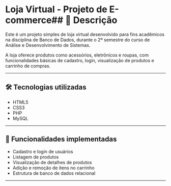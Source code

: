 # Loja Virtual - Projeto de E-commerce## 📌 Descrição
Este é um projeto simples de loja virtual desenvolvido para fins acadêmicos na disciplina de Banco de Dados, durante o 2º semestre do curso de Análise e Desenvolvimento de Sistemas.

A loja oferece produtos como acessórios, eletrônicos e roupas, com funcionalidades básicas de cadastro, login, visualização de produtos e carrinho de compras.

---

## 🛠 Tecnologias utilizadas
- HTML5
- CSS3
- PHP
- MySQL

---

## 📂 Funcionalidades implementadas
- Cadastro e login de usuários
- Listagem de produtos
- Visualização de detalhes de produtos
- Adição e remoção de itens no carrinho
- Estrutura de banco de dados relacional

---